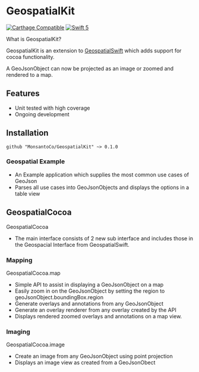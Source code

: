 # GeospatialKit

[![Carthage Compatible](https://img.shields.io/badge/Carthage-compatible-4BC51D.svg?style=flat)](https://github.com/Carthage/Carthage)
[![Swift 5](https://img.shields.io/badge/Swift-5-orange.svg?style=flat)](https://developer.apple.com/swift/)

What is GeospatialKit?

GeospatialKit is an extension to [GeospatialSwift](https://github.com/MonsantoCo/GeospatialSwift) which adds support for cocoa functionality.

A GeoJsonObject can now be projected as an image or zoomed and rendered to a map.

## Features

* Unit tested with high coverage
* Ongoing development

## Installation

``` github "MonsantoCo/GeospatialKit" ~> 0.1.0 ```

### Geospatial Example

* An Example application which supplies the most common use cases of GeoJson
* Parses all use cases into GeoJsonObjects and displays the options in a table view

## GeospatialCocoa

GeospatialCocoa

* The main interface consists of 2 new sub interface and includes those in the Geospacial Interface from GeospatialSwift. 

### Mapping

GeospatialCocoa.map

* Simple API to assist in displaying a GeoJsonObject on a map
* Easily zoom in on the GeoJsonObject by setting the region to geoJsonObject.boundingBox.region
* Generate overlays and annotations from any GeoJsonObject
* Generate an overlay renderer from any overlay created by the API
* Displays rendered zoomed overlays and annotations on a map view.

### Imaging

GeospatialCocoa.image

* Create an image from any GeoJsonObject using point projection
* Displays an image view as created from a GeoJsonObect
